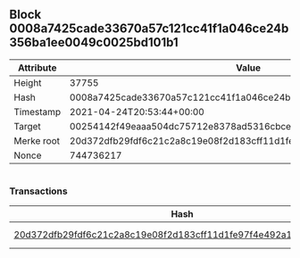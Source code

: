 ## Block 0008a7425cade33670a57c121cc41f1a046ce24b356ba1ee0049c0025bd101b1

Attribute | Value
--- | ---
Height | 37755
Hash | 0008a7425cade33670a57c121cc41f1a046ce24b356ba1ee0049c0025bd101b1
Timestamp | 2021-04-24T20:53:44+00:00
Target | 00254142f49eaaa504dc75712e8378ad5316cbcead634704b3734b6271167cc4
Merke root | 20d372dfb29fdf6c21c2a8c19e08f2d183cff11d1fe97f4e492a1ad8fee15317
Nonce | 744736217

```

```

### Transactions

Hash | Amount
--- | ---
[20d372dfb29fdf6c21c2a8c19e08f2d183cff11d1fe97f4e492a1ad8fee15317](20d372dfb29fdf6c21c2a8c19e08f2d183cff11d1fe97f4e492a1ad8fee15317.md) | 10.00000000 SKEPTI 
